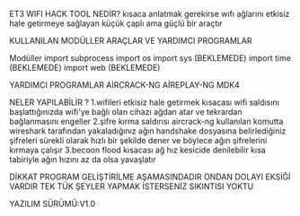 ET3 WIFI HACK TOOL NEDİR?
kısaca anlatmak gerekirse wıfı ağlarını etkisiz hale getirmeye sağlayan küçük çaplı ama güçlü bir araçtır

KULLANILAN MODÜLLER ARAÇLAR VE YARDIMCI PROGRAMLAR

Modüller
import subprocess
import os
import sys (BEKLEMEDE)
import time (BEKLEMEDE)
import web (BEKLEMEDE)

YARDIMCI PROGRAMLAR
AİRCRACK-NG
AİREPLAY-NG
MDK4

NELER YAPILABİLİR ?
1.wifileri etkisiz hale getirmek kısacası wifi saldısını başlattığınızda wifi'ye bağlı olan cihazı ağdan atar ve tekrardan bağlanmasını engeller
2.şifre kırma saldırısı aircrack-ng kullanılan komutta wireshark tarafından yakaladığınız ağın handshake dosyasına belirlediğiniz şifreleri sürekli olarak hızlı bir şekilde dener ve böylece ağın şifrelerini kırmaya çalışır
3.becoon flood kısacası ağ hız kesicide denilebilir kısa tabiriyle ağın hızını az da olsa yavaşlatır

DİKKAT PROGRAM GELİŞTİRİLME AŞAMASINDADIR ONDAN DOLAYI EKSİĞİ VARDIR TEK TÜK ŞEYLER YAPMAK İSTERSENİZ SIKINTISI YOKTU 


YAZILIM SÜRÜMÜ:V1.0
